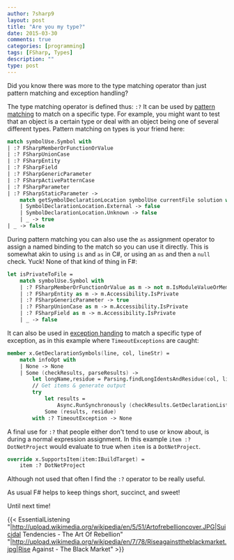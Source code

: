```yaml
---
author: 7sharp9
layout: post
title: "Are you my type?"
date: 2015-03-30
comments: true
categories: [programming]
tags: [FSharp, Types]
description: ""
type: post
---
```

Did you know there was more to the type matching operator than just pattern matching and exception handling?
<!--more-->

The type matching operator is defined thus: `:?`  It can be used by [pattern matching][1] to match on a specific type.  For example, you might want to test that an object is a certain type or deal with an object being one of several different types.  Pattern matching on types is your friend here:

```fsharp
match symbolUse.Symbol with
| :? FSharpMemberOrFunctionOrValue
| :? FSharpUnionCase
| :? FSharpEntity
| :? FSharpField
| :? FSharpGenericParameter
| :? FSharpActivePatternCase
| :? FSharpParameter
| :? FSharpStaticParameter ->
    match getSymbolDeclarationLocation symbolUse currentFile solution with
    | SymbolDeclarationLocation.External -> false
    | SymbolDeclarationLocation.Unknown -> false
    | _ -> true
| _ -> false
```

During pattern matching you can also use the `as` assignment operator to assign a named binding to the match so you can use it directly.  This is somewhat akin to using `is` and `as` in C#, or using an `as` and then a `null` check.  Yuck!  None of that kind of thing in F#:

```fsharp
let isPrivateToFile = 
    match symbolUse.Symbol with
    | :? FSharpMemberOrFunctionOrValue as m -> not m.IsModuleValueOrMember
    | :? FSharpEntity as m -> m.Accessibility.IsPrivate
    | :? FSharpGenericParameter -> true
    | :? FSharpUnionCase as m -> m.Accessibility.IsPrivate
    | :? FSharpField as m -> m.Accessibility.IsPrivate
    | _ -> false
```

It can also be used in [exception handing][2] to match a specific type of exception, as in this example where `TimeoutExceptions` are caught:

```fsharp
member x.GetDeclarationSymbols(line, col, lineStr) = 
    match infoOpt with 
    | None -> None
    | Some (checkResults, parseResults) -> 
        let longName,residue = Parsing.findLongIdentsAndResidue(col, lineStr)
        // Get items & generate output
        try
            let results = 
                Async.RunSynchronously (checkResults.GetDeclarationListSymbols(Some parseResults, line, col, lineStr, longName, residue, fun _ -> false), timeout = ServiceSettings.blockingTimeout )
            Some (results, residue)
        with :? TimeoutException -> None
```

A final use for `:?` that people either don't tend to use or know about, is during a normal expression assignment.  In this example `item :? DotNetProject` would evaluate to true when `item` is a `DotNetProject`.  

```fsharp
override x.SupportsItem(item:IBuildTarget) =
    item :? DotNetProject
```

Although not used that often I find the `:?` operator to be really useful.  

As usual F# helps to keep things short, succinct, and sweet! 

Until next time!

[1]:https://msdn.microsoft.com/en-gb/library/dd547125.aspx
[2]:https://msdn.microsoft.com/en-us/library/dd233194.aspx

{{< EssentialListening
     "|http://upload.wikimedia.org/wikipedia/en/5/51/Artofrebellioncover.JPG|Suicidal Tendencies - The Art Of Rebellion"
     "|http://upload.wikimedia.org/wikipedia/en/7/78/Riseagainsttheblackmarket.jpg|Rise Against - The Black Market" >}}
